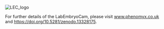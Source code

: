 ![LEC_logo ](https://user-images.githubusercontent.com/8396231/221188639-92ca7ebc-34f5-47c7-8962-7cbffc920f90.png)

For further details of the LabEmbryoCam, please visit www.phenomyx.co.uk and https://doi.org/10.5281/zenodo.13328175.
